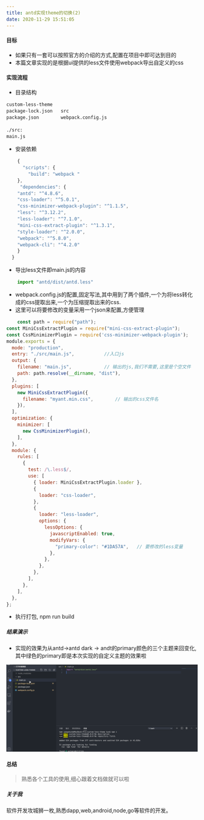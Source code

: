 ```yaml
---
title: antd实现theme的切换(2)
date: 2020-11-29 15:51:05
---
```


#### 目标
-  如果只有一套可以按照官方的介绍的方式,配置在项目中即可达到目的
-  本篇文章实现的是根据ui提供的less文件使用webpack导出自定义的css

#### 实现流程

- 目录结构

```bash
custom-less-theme
package-lock.json	src
package.json		webpack.config.js

./src:
main.js
```

- 安装依赖

```javascript
	{
	  "scripts": {
    	"build": "webpack "
  	},
	 "dependencies": {
    "antd": "^4.8.6",
    "css-loader": "^5.0.1",
    "css-minimizer-webpack-plugin": "^1.1.5",
    "less": "^3.12.2",
    "less-loader": "^7.1.0",
    "mini-css-extract-plugin": "^1.3.1",
    "style-loader": "^2.0.0",
    "webpack": "^5.8.0",
    "webpack-cli": "^4.2.0"
  	}
  }
```

- 导出less文件即main.js的内容

```javascript
	import "antd/dist/antd.less"
```

- webpack.config.js的配置,固定写法,其中用到了两个插件,一个为将less转化成的css提取出来,一个为压缩提取出来的css.
- 这里可以将要修改的变量采用一个json来配置,方便管理
	
```javascript
	const path = require("path");
const MiniCssExtractPlugin = require("mini-css-extract-plugin");
const CssMinimizerPlugin = require('css-minimizer-webpack-plugin');
module.exports = {
  mode: "production",
  entry: "./src/main.js",			//入口js
  output: {
    filename: "main.js",			// 输出的js,我们不需要,这里是个空文件
    path: path.resolve(__dirname, "dist"),
  },
  plugins: [
    new MiniCssExtractPlugin({
      filename: "myant.min.css",		// 输出的css文件名
    }),
  ],
  optimization: {
    minimizer: [
      new CssMinimizerPlugin(),
    ],
  },
  module: {
    rules: [
      {
        test: /\.less$/,
        use: [
          { loader: MiniCssExtractPlugin.loader },
          {
            loader: "css-loader",
          },
          {
            loader: "less-loader",
            options: {
              lessOptions: {
                javascriptEnabled: true,
                modifyVars: {
                  "primary-color": "#1DA57A",	// 要修改的less变量
                },
              },
            },
          },
        ],
      },
    ],
  },
};

```

- 执行打包, npm run build

##### 结果演示
- 实现的效果为从antd->antd dark -> andt的primary颜色的三个主题来回变化,其中绿色的primary即是本次实现的自定义主题的效果啦  

![graphql query demo](/react/antdTheme2.gif) 


#### 总结
> 熟悉各个工具的使用,细心跟着文档做就可以啦

##### 关于我
软件开发攻城狮一枚,熟悉dapp,web,android,node,go等软件的开发。  



